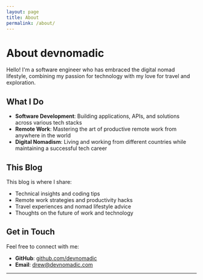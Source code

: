 ```yaml
---
layout: page
title: About
permalink: /about/
---
```


# About devnomadic

Hello! I'm a software engineer who has embraced the digital nomad lifestyle, combining my passion for technology with my love for travel and exploration.

## What I Do

- **Software Development**: Building applications, APIs, and solutions across various tech stacks
- **Remote Work**: Mastering the art of productive remote work from anywhere in the world
- **Digital Nomadism**: Living and working from different countries while maintaining a successful tech career

## This Blog

This blog is where I share:
- Technical insights and coding tips
- Remote work strategies and productivity hacks
- Travel experiences and nomad lifestyle advice
- Thoughts on the future of work and technology

## Get in Touch

Feel free to connect with me:
- **GitHub**: [github.com/devnomadic](https://github.com/devnomadic)
- **Email**: drew@devnomadic.com

---
